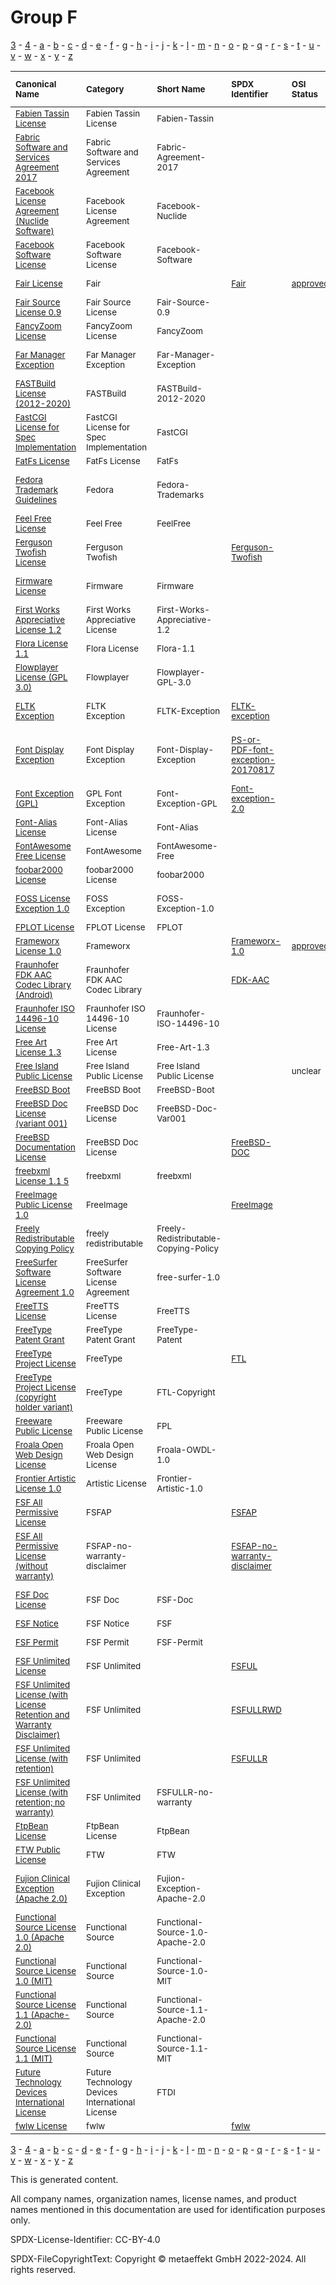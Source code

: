 # Group F

[3](../[3]/README.md) -
[4](../[4]/README.md) -
[a](../[a]/README.md) - 
[b](../[b]/README.md) - 
[c](../[c]/README.md) - 
[d](../[d]/README.md) - 
[e](../[e]/README.md) - 
[f](../[f]/README.md) - 
[g](../[g]/README.md) - 
[h](../[h]/README.md) - 
[i](../[i]/README.md) - 
[j](../[j]/README.md) - 
[k](../[k]/README.md) - 
[l](../[l]/README.md) - 
[m](../[m]/README.md) - 
[n](../[n]/README.md) - 
[o](../[o]/README.md) - 
[p](../[p]/README.md) - 
[q](../[q]/README.md) - 
[r](../[r]/README.md) - 
[s](../[s]/README.md) - 
[t](../[t]/README.md) - 
[u](../[u]/README.md) - 
[v](../[v]/README.md) - 
[w](../[w]/README.md) - 
[x](../[x]/README.md) - 
[y](../[y]/README.md) - 
[z](../[z]/README.md)

|<sup>Canonical Name</sup>|<sup>Category</sup>|<sup>Short Name</sup>|<sup>SPDX Identifier</sup>|<sup>OSI Status</sup>|<sup>Open CoDE Status</sup>|<sup>ScanCode</sup>|<sup>Matched ScanCode</sup>|<sup>Type</sup>|
| :-- | :-- | :-- | :-- | :-- | :-- | :-- | :-- | :-- |
|<sup><a name="Fabien-Tassin-License">[Fabien Tassin License]([fa]/Fabien-Tassin-License.yaml)</a></sup>|<sup>Fabien Tassin License</sup>|<sup>Fabien-Tassin</sup>| | | |<sup>[fabien-tassin](https://github.com/nexB/scancode-toolkit/blob/develop/src/licensedcode/data/licenses/fabien-tassin.LICENSE)</sup>|<sup>[fabien-tassin](https://github.com/nexB/scancode-toolkit/blob/develop/src/licensedcode/data/licenses/fabien-tassin.LICENSE)</sup>|<sup>terms</sup>|
|<sup><a name="Fabric-Software-and-Services-Agreement-2017">[Fabric Software and Services Agreement 2017]([fa]/Fabric-Software-and-Services-Agreement-2017.yaml)</a></sup>|<sup>Fabric Software and Services Agreement</sup>|<sup>Fabric-Agreement-2017</sup>| | | |<sup>[fabric-agreement-2017](https://github.com/nexB/scancode-toolkit/blob/develop/src/licensedcode/data/licenses/fabric-agreement-2017.LICENSE)</sup>|<sup>[fabric-agreement-2017](https://github.com/nexB/scancode-toolkit/blob/develop/src/licensedcode/data/licenses/fabric-agreement-2017.LICENSE)</sup>|<sup>terms</sup>|
|<sup><a name="Facebook-License-Agreement-(Nuclide-Software)">[Facebook License Agreement (Nuclide Software)]([fa]/Facebook-License-Agreement-(Nuclide-Software).yaml)</a></sup>|<sup>Facebook License Agreement</sup>|<sup>Facebook-Nuclide</sup>| | | |<sup>[facebook-nuclide](https://github.com/nexB/scancode-toolkit/blob/develop/src/licensedcode/data/licenses/facebook-nuclide.LICENSE)</sup>|<sup>[facebook-nuclide](https://github.com/nexB/scancode-toolkit/blob/develop/src/licensedcode/data/licenses/facebook-nuclide.LICENSE)</sup>|<sup>terms</sup>|
|<sup><a name="Facebook-Software-License">[Facebook Software License]([fa]/Facebook-Software-License.yaml)</a></sup>|<sup>Facebook Software License</sup>|<sup>Facebook-Software</sup>| | | |<sup>[facebook-software-license](https://github.com/nexB/scancode-toolkit/blob/develop/src/licensedcode/data/licenses/facebook-software-license.LICENSE)</sup>|<sup>[facebook-software-license](https://github.com/nexB/scancode-toolkit/blob/develop/src/licensedcode/data/licenses/facebook-software-license.LICENSE)</sup>|<sup>terms</sup>|
|<sup><a name="Fair-License">[Fair License]([fa]/Fair-License.yaml)</a></sup>|<sup>Fair</sup>|<sup> </sup>|<sup>[Fair](https://spdx.org/licenses/Fair.html)</sup>|<sup>[approved](https://opensource.org/licenses/?ls=Fair)</sup>|<sup>not approved</sup>|<sup>[fair](https://github.com/nexB/scancode-toolkit/blob/develop/src/licensedcode/data/licenses/fair.LICENSE)</sup>|<sup>[fair](https://github.com/nexB/scancode-toolkit/blob/develop/src/licensedcode/data/licenses/fair.LICENSE)</sup>|<sup>terms</sup>|
|<sup><a name="Fair-Source-License-0.9">[Fair Source License 0.9]([fa]/Fair-Source-License-0.9.yaml)</a></sup>|<sup>Fair Source License</sup>|<sup>Fair-Source-0.9</sup>| | | |<sup>[fair-source-0.9](https://github.com/nexB/scancode-toolkit/blob/develop/src/licensedcode/data/licenses/fair-source-0.9.LICENSE)</sup>|<sup>[fair-source-0.9](https://github.com/nexB/scancode-toolkit/blob/develop/src/licensedcode/data/licenses/fair-source-0.9.LICENSE)</sup>|<sup>terms</sup>|
|<sup><a name="FancyZoom-License">[FancyZoom License]([fa]/FancyZoom-License.yaml)</a></sup>|<sup>FancyZoom License</sup>|<sup>FancyZoom</sup>| | | |<sup>[fancyzoom](https://github.com/nexB/scancode-toolkit/blob/develop/src/licensedcode/data/licenses/fancyzoom.LICENSE)</sup>|<sup>[fancyzoom](https://github.com/nexB/scancode-toolkit/blob/develop/src/licensedcode/data/licenses/fancyzoom.LICENSE)</sup>|<sup>terms</sup>|
|<sup><a name="Far-Manager-Exception">[Far Manager Exception]([fa]/Far-Manager-Exception.yaml)</a></sup>|<sup>Far Manager Exception</sup>|<sup>Far-Manager-Exception</sup>| | | |<sup>[far-manager-exception](https://github.com/nexB/scancode-toolkit/blob/develop/src/licensedcode/data/licenses/far-manager-exception.LICENSE)</sup>|<sup>[far-manager-exception](https://github.com/nexB/scancode-toolkit/blob/develop/src/licensedcode/data/licenses/far-manager-exception.LICENSE)</sup>|<sup>exception</sup>|
|<sup><a name="FASTBuild-License-(2012-2020)">[FASTBuild License (2012-2020)]([fa]/FASTBuild-License-(2012-2020).yaml)</a></sup>|<sup>FASTBuild</sup>|<sup>FASTBuild-2012-2020</sup>| | | |<sup>[fastbuild-2012-2020](https://github.com/nexB/scancode-toolkit/blob/develop/src/licensedcode/data/licenses/fastbuild-2012-2020.LICENSE)</sup>|<sup>[fastbuild-2012-2020](https://github.com/nexB/scancode-toolkit/blob/develop/src/licensedcode/data/licenses/fastbuild-2012-2020.LICENSE)</sup>|<sup>terms</sup>|
|<sup><a name="FastCGI-License-for-Spec-Implementation">[FastCGI License for Spec Implementation]([fa]/FastCGI-License-for-Spec-Implementation.yaml)</a></sup>|<sup>FastCGI License for Spec Implementation</sup>|<sup>FastCGI</sup>| | | |<sup>[openmarket-fastcgi](https://github.com/nexB/scancode-toolkit/blob/develop/src/licensedcode/data/licenses/openmarket-fastcgi.LICENSE)</sup>|<sup>[openmarket-fastcgi](https://github.com/nexB/scancode-toolkit/blob/develop/src/licensedcode/data/licenses/openmarket-fastcgi.LICENSE)</sup>|<sup>terms</sup>|
|<sup><a name="FatFs-License">[FatFs License]([fa]/FatFs-License.yaml)</a></sup>|<sup>FatFs License</sup>|<sup>FatFs</sup>| | | |<sup>[fatfs](https://github.com/nexB/scancode-toolkit/blob/develop/src/licensedcode/data/licenses/fatfs.LICENSE)</sup>|<sup>[fatfs](https://github.com/nexB/scancode-toolkit/blob/develop/src/licensedcode/data/licenses/fatfs.LICENSE)</sup>|<sup>terms</sup>|
|<sup><a name="Fedora-Trademark-Guidelines">[Fedora Trademark Guidelines]([fe]/Fedora-Trademark-Guidelines.yaml)</a></sup>|<sup>Fedora</sup>|<sup>Fedora-Trademarks</sup>| | | | |<sup>[generic-trademark](https://github.com/nexB/scancode-toolkit/blob/develop/src/licensedcode/data/licenses/generic-trademark.LICENSE), [proprietary-license](https://github.com/nexB/scancode-toolkit/blob/develop/src/licensedcode/data/licenses/proprietary-license.LICENSE)</sup>|<sup>terms</sup>|
|<sup><a name="Feel-Free-License">[Feel Free License]([fe]/Feel-Free-License.yaml)</a></sup>|<sup>Feel Free</sup>|<sup>FeelFree</sup>| | | | | |<sup>terms</sup>|
|<sup><a name="Ferguson-Twofish-License">[Ferguson Twofish License]([fe]/Ferguson-Twofish-License.yaml)</a></sup>|<sup>Ferguson Twofish</sup>|<sup> </sup>|<sup>[Ferguson-Twofish](https://spdx.org/licenses/Ferguson-Twofish.html)</sup>| | |<sup>[ferguson-twofish](https://github.com/nexB/scancode-toolkit/blob/develop/src/licensedcode/data/licenses/ferguson-twofish.LICENSE)</sup>|<sup>[niels-ferguson](https://github.com/nexB/scancode-toolkit/blob/develop/src/licensedcode/data/licenses/niels-ferguson.LICENSE)</sup>|<sup>terms</sup>|
|<sup><a name="Firmware-License">[Firmware License]([fi]/Firmware-License.yaml)</a></sup>|<sup>Firmware</sup>|<sup>Firmware</sup>| | | |<sup>[binary-linux-firmware](https://github.com/nexB/scancode-toolkit/blob/develop/src/licensedcode/data/licenses/binary-linux-firmware.LICENSE)</sup>|<sup>[bsd-new](https://github.com/nexB/scancode-toolkit/blob/develop/src/licensedcode/data/licenses/bsd-new.LICENSE)</sup>|<sup>terms</sup>|
|<sup><a name="First-Works-Appreciative-License-1.2">[First Works Appreciative License 1.2]([fi]/First-Works-Appreciative-License-1.2.yaml)</a></sup>|<sup>First Works Appreciative License</sup>|<sup>First-Works-Appreciative-1.2</sup>| | | |<sup>[first-works-appreciative-1.2](https://github.com/nexB/scancode-toolkit/blob/develop/src/licensedcode/data/licenses/first-works-appreciative-1.2.LICENSE)</sup>|<sup>[first-works-appreciative-1.2](https://github.com/nexB/scancode-toolkit/blob/develop/src/licensedcode/data/licenses/first-works-appreciative-1.2.LICENSE)</sup>|<sup>terms</sup>|
|<sup><a name="Flora-License-1.1">[Flora License 1.1]([fl]/Flora-License-1.1.yaml)</a></sup>|<sup>Flora License</sup>|<sup>Flora-1.1</sup>| | | |<sup>[flora-1.1](https://github.com/nexB/scancode-toolkit/blob/develop/src/licensedcode/data/licenses/flora-1.1.LICENSE)</sup>|<sup>[flora-1.1](https://github.com/nexB/scancode-toolkit/blob/develop/src/licensedcode/data/licenses/flora-1.1.LICENSE)</sup>|<sup>terms</sup>|
|<sup><a name="Flowplayer-License-(GPL-3.0)">[Flowplayer License (GPL 3.0)]([fl]/Flowplayer-License-(GPL-3.0).yaml)</a></sup>|<sup>Flowplayer</sup>|<sup>Flowplayer-GPL-3.0</sup>| | | |<sup>[flowplayer-gpl-3.0](https://github.com/nexB/scancode-toolkit/blob/develop/src/licensedcode/data/licenses/flowplayer-gpl-3.0.LICENSE)</sup>|<sup>[flowplayer-gpl-3.0](https://github.com/nexB/scancode-toolkit/blob/develop/src/licensedcode/data/licenses/flowplayer-gpl-3.0.LICENSE)</sup>|<sup>terms</sup>|
|<sup><a name="FLTK-Exception">[FLTK Exception]([fl]/FLTK-Exception.yaml)</a></sup>|<sup>FLTK Exception</sup>|<sup>FLTK-Exception</sup>|<sup>[FLTK-exception](https://spdx.org/licenses/FLTK-exception.html)</sup>| | |<sup>[fltk-exception-lgpl-2.0](https://github.com/nexB/scancode-toolkit/blob/develop/src/licensedcode/data/licenses/fltk-exception-lgpl-2.0.LICENSE)</sup>|<sup>[fltk-exception-lgpl-2.0](https://github.com/nexB/scancode-toolkit/blob/develop/src/licensedcode/data/licenses/fltk-exception-lgpl-2.0.LICENSE)</sup>|<sup>exception</sup>|
|<sup><a name="Font-Display-Exception">[Font Display Exception]([fo]/Font-Display-Exception.yaml)</a></sup>|<sup>Font Display Exception</sup>|<sup>Font-Display-Exception</sup>|<sup>[PS-or-PDF-font-exception-20170817](https://spdx.org/licenses/PS-or-PDF-font-exception-20170817.html)</sup>| | |<sup>[ps-or-pdf-font-exception-20170817](https://github.com/nexB/scancode-toolkit/blob/develop/src/licensedcode/data/licenses/ps-or-pdf-font-exception-20170817.LICENSE)</sup>|<sup>agpl-3.0 WITH ps-or-pdf-font-exception-20170817</sup>|<sup>exception</sup>|
|<sup><a name="Font-Exception-(GPL)">[Font Exception (GPL)]([fo]/Font-Exception-(GPL).yaml)</a></sup>|<sup>GPL Font Exception</sup>|<sup>Font-Exception-GPL</sup>|<sup>[Font-exception-2.0](https://spdx.org/licenses/Font-exception-2.0.html)</sup>| | |<sup>[font-exception-gpl](https://github.com/nexB/scancode-toolkit/blob/develop/src/licensedcode/data/licenses/font-exception-gpl.LICENSE)</sup>|<sup>[font-exception-gpl](https://github.com/nexB/scancode-toolkit/blob/develop/src/licensedcode/data/licenses/font-exception-gpl.LICENSE)</sup>|<sup>exception</sup>|
|<sup><a name="Font-Alias-License">[Font-Alias License]([fo]/Font-Alias-License.yaml)</a></sup>|<sup>Font-Alias License</sup>|<sup>Font-Alias</sup>| | | |<sup>[font-alias](https://github.com/nexB/scancode-toolkit/blob/develop/src/licensedcode/data/licenses/font-alias.LICENSE)</sup>|<sup>[font-alias](https://github.com/nexB/scancode-toolkit/blob/develop/src/licensedcode/data/licenses/font-alias.LICENSE)</sup>|<sup>terms</sup>|
|<sup><a name="FontAwesome-Free-License">[FontAwesome Free License]([fo]/FontAwesome-Free-License.yaml)</a></sup>|<sup>FontAwesome</sup>|<sup>FontAwesome-Free</sup>| | | | |<sup>[cc-by-4.0](https://github.com/nexB/scancode-toolkit/blob/develop/src/licensedcode/data/licenses/cc-by-4.0.LICENSE), [mit](https://github.com/nexB/scancode-toolkit/blob/develop/src/licensedcode/data/licenses/mit.LICENSE), [ofl-1.1](https://github.com/nexB/scancode-toolkit/blob/develop/src/licensedcode/data/licenses/ofl-1.1.LICENSE)</sup>|<sup>terms</sup>|
|<sup><a name="foobar2000-License">[foobar2000 License]([fo]/foobar2000-License.yaml)</a></sup>|<sup>foobar2000 License</sup>|<sup>foobar2000</sup>| | | |<sup>[foobar2000](https://github.com/nexB/scancode-toolkit/blob/develop/src/licensedcode/data/licenses/foobar2000.LICENSE)</sup>|<sup>[foobar2000](https://github.com/nexB/scancode-toolkit/blob/develop/src/licensedcode/data/licenses/foobar2000.LICENSE)</sup>|<sup>terms</sup>|
|<sup><a name="FOSS-License-Exception-1.0">[FOSS License Exception 1.0]([fo]/FOSS-License-Exception-1.0.yaml)</a></sup>|<sup>FOSS Exception</sup>|<sup>FOSS-Exception-1.0</sup>| | | |<sup>[dbmx-foss-exception-1.0.9](https://github.com/nexB/scancode-toolkit/blob/develop/src/licensedcode/data/licenses/dbmx-foss-exception-1.0.9.LICENSE)</sup>|<sup>[dbmx-foss-exception-1.0.9](https://github.com/nexB/scancode-toolkit/blob/develop/src/licensedcode/data/licenses/dbmx-foss-exception-1.0.9.LICENSE)</sup>|<sup>exception</sup>|
|<sup><a name="FPLOT-License">[FPLOT License]([fp]/FPLOT-License.yaml)</a></sup>|<sup>FPLOT License</sup>|<sup>FPLOT</sup>| | | |<sup>[fplot](https://github.com/nexB/scancode-toolkit/blob/develop/src/licensedcode/data/licenses/fplot.LICENSE)</sup>|<sup>[fplot](https://github.com/nexB/scancode-toolkit/blob/develop/src/licensedcode/data/licenses/fplot.LICENSE)</sup>|<sup>terms</sup>|
|<sup><a name="Frameworx-License-1.0">[Frameworx License 1.0]([fr]/Frameworx-License-1.0.yaml)</a></sup>|<sup>Frameworx</sup>|<sup> </sup>|<sup>[Frameworx-1.0](https://spdx.org/licenses/Frameworx-1.0.html)</sup>|<sup>[approved](https://opensource.org/licenses/?ls=Frameworx-1.0)</sup>| |<sup>[frameworx-1.0](https://github.com/nexB/scancode-toolkit/blob/develop/src/licensedcode/data/licenses/frameworx-1.0.LICENSE)</sup>|<sup>[frameworx-1.0](https://github.com/nexB/scancode-toolkit/blob/develop/src/licensedcode/data/licenses/frameworx-1.0.LICENSE)</sup>|<sup>terms</sup>|
|<sup><a name="Fraunhofer-FDK-AAC-Codec-Library-(Android)">[Fraunhofer FDK AAC Codec Library (Android)]([fr]/Fraunhofer-FDK-AAC-Codec-Library-(Android).yaml)</a></sup>|<sup>Fraunhofer FDK AAC Codec Library</sup>|<sup> </sup>|<sup>[FDK-AAC](https://spdx.org/licenses/FDK-AAC.html)</sup>| |<sup>not approved</sup>|<sup>[fraunhofer-fdk-aac-codec](https://github.com/nexB/scancode-toolkit/blob/develop/src/licensedcode/data/licenses/fraunhofer-fdk-aac-codec.LICENSE)</sup>|<sup>[fraunhofer-fdk-aac-codec](https://github.com/nexB/scancode-toolkit/blob/develop/src/licensedcode/data/licenses/fraunhofer-fdk-aac-codec.LICENSE)</sup>|<sup>terms</sup>|
|<sup><a name="Fraunhofer-ISO-14496-10-License">[Fraunhofer ISO 14496-10 License]([fr]/Fraunhofer-ISO-14496-10-License.yaml)</a></sup>|<sup>Fraunhofer ISO 14496-10 License</sup>|<sup>Fraunhofer-ISO-14496-10</sup>| | | |<sup>[fraunhofer-iso-14496-10](https://github.com/nexB/scancode-toolkit/blob/develop/src/licensedcode/data/licenses/fraunhofer-iso-14496-10.LICENSE)</sup>|<sup>[fraunhofer-iso-14496-10](https://github.com/nexB/scancode-toolkit/blob/develop/src/licensedcode/data/licenses/fraunhofer-iso-14496-10.LICENSE)</sup>|<sup>terms</sup>|
|<sup><a name="Free-Art-License-1.3">[Free Art License 1.3]([fr]/Free-Art-License-1.3.yaml)</a></sup>|<sup>Free Art License</sup>|<sup>Free-Art-1.3</sup>| | | |<sup>[free-art-1.3](https://github.com/nexB/scancode-toolkit/blob/develop/src/licensedcode/data/licenses/free-art-1.3.LICENSE)</sup>|<sup>[free-art-1.3](https://github.com/nexB/scancode-toolkit/blob/develop/src/licensedcode/data/licenses/free-art-1.3.LICENSE)</sup>|<sup>terms</sup>|
|<sup><a name="Free-Island-Public-License">[Free Island Public License]([fr]/Free-Island-Public-License.yaml)</a></sup>|<sup>Free Island Public License</sup>|<sup>Free Island Public License</sup>| |<sup>unclear</sup>| | |<sup>[warranty-disclaimer](https://github.com/nexB/scancode-toolkit/blob/develop/src/licensedcode/data/licenses/warranty-disclaimer.LICENSE)</sup>|<sup>terms</sup>|
|<sup><a name="FreeBSD-Boot">[FreeBSD Boot]([fr]/FreeBSD-Boot.yaml)</a></sup>|<sup>FreeBSD Boot</sup>|<sup>FreeBSD-Boot</sup>| | | |<sup>[freebsd-boot](https://github.com/nexB/scancode-toolkit/blob/develop/src/licensedcode/data/licenses/freebsd-boot.LICENSE)</sup>|<sup>[freebsd-boot](https://github.com/nexB/scancode-toolkit/blob/develop/src/licensedcode/data/licenses/freebsd-boot.LICENSE)</sup>|<sup>terms</sup>|
|<sup><a name="FreeBSD-Doc-License-(variant-001)">[FreeBSD Doc License (variant 001)]([fr]/FreeBSD-Doc-License-(variant-001).yaml)</a></sup>|<sup>FreeBSD Doc License</sup>|<sup>FreeBSD-Doc-Var001</sup>| | | |<sup>[freebsd-doc](https://github.com/nexB/scancode-toolkit/blob/develop/src/licensedcode/data/licenses/freebsd-doc.LICENSE)</sup>|<sup>[freebsd-doc](https://github.com/nexB/scancode-toolkit/blob/develop/src/licensedcode/data/licenses/freebsd-doc.LICENSE)</sup>|<sup>terms</sup>|
|<sup><a name="FreeBSD-Documentation-License">[FreeBSD Documentation License]([fr]/FreeBSD-Documentation-License.yaml)</a></sup>|<sup>FreeBSD Doc License</sup>|<sup> </sup>|<sup>[FreeBSD-DOC](https://spdx.org/licenses/FreeBSD-DOC.html)</sup>| |<sup>approved</sup>|<sup>[freebsd-doc](https://github.com/nexB/scancode-toolkit/blob/develop/src/licensedcode/data/licenses/freebsd-doc.LICENSE)</sup>|<sup>[freebsd-doc](https://github.com/nexB/scancode-toolkit/blob/develop/src/licensedcode/data/licenses/freebsd-doc.LICENSE)</sup>|<sup>terms</sup>|
|<sup><a name="freebxml-License-1.1-5">[freebxml License 1.1 5]([fr]/freebxml-License-1.1-5.yaml)</a></sup>|<sup>freebxml</sup>|<sup>freebxml</sup>| | | | |<sup>[apache-2.0](https://github.com/nexB/scancode-toolkit/blob/develop/src/licensedcode/data/licenses/apache-2.0.LICENSE)</sup>|<sup>terms</sup>|
|<sup><a name="FreeImage-Public-License-1.0">[FreeImage Public License 1.0]([fr]/FreeImage-Public-License-1.0.yaml)</a></sup>|<sup>FreeImage</sup>|<sup> </sup>|<sup>[FreeImage](https://spdx.org/licenses/FreeImage.html)</sup>| |<sup>approved</sup>|<sup>[freeimage-1.0](https://github.com/nexB/scancode-toolkit/blob/develop/src/licensedcode/data/licenses/freeimage-1.0.LICENSE)</sup>|<sup>[freeimage-1.0](https://github.com/nexB/scancode-toolkit/blob/develop/src/licensedcode/data/licenses/freeimage-1.0.LICENSE)</sup>|<sup>terms</sup>|
|<sup><a name="Freely-Redistributable-Copying-Policy">[Freely Redistributable Copying Policy]([fr]/Freely-Redistributable-Copying-Policy.yaml)</a></sup>|<sup>freely redistributable</sup>|<sup>Freely-Redistributable-Copying-Policy</sup>| | | | | |<sup>terms</sup>|
|<sup><a name="FreeSurfer-Software-License-Agreement-1.0">[FreeSurfer Software License Agreement 1.0]([fr]/FreeSurfer-Software-License-Agreement-1.0.yaml)</a></sup>|<sup>FreeSurfer Software License Agreement</sup>|<sup>free-surfer-1.0</sup>| | | |<sup>[free-surfer-1.0](https://github.com/nexB/scancode-toolkit/blob/develop/src/licensedcode/data/licenses/free-surfer-1.0.LICENSE)</sup>|<sup>[free-surfer-1.0](https://github.com/nexB/scancode-toolkit/blob/develop/src/licensedcode/data/licenses/free-surfer-1.0.LICENSE)</sup>|<sup>terms</sup>|
|<sup><a name="FreeTTS-License">[FreeTTS License]([fr]/FreeTTS-License.yaml)</a></sup>|<sup>FreeTTS License</sup>|<sup>FreeTTS</sup>| | |<sup>approved</sup>|<sup>[freetts](https://github.com/nexB/scancode-toolkit/blob/develop/src/licensedcode/data/licenses/freetts.LICENSE)</sup>|<sup>[freetts](https://github.com/nexB/scancode-toolkit/blob/develop/src/licensedcode/data/licenses/freetts.LICENSE)</sup>|<sup>terms</sup>|
|<sup><a name="FreeType-Patent-Grant">[FreeType Patent Grant]([fr]/FreeType-Patent-Grant.yaml)</a></sup>|<sup>FreeType Patent Grant</sup>|<sup>FreeType-Patent</sup>| | |<sup>approved</sup>|<sup>[freetype-patent](https://github.com/nexB/scancode-toolkit/blob/develop/src/licensedcode/data/licenses/freetype-patent.LICENSE)</sup>|<sup>[freetype-patent](https://github.com/nexB/scancode-toolkit/blob/develop/src/licensedcode/data/licenses/freetype-patent.LICENSE)</sup>|<sup>terms</sup>|
|<sup><a name="FreeType-Project-License">[FreeType Project License]([fr]/FreeType-Project-License.yaml)</a></sup>|<sup>FreeType</sup>|<sup> </sup>|<sup>[FTL](https://spdx.org/licenses/FTL.html)</sup>| |<sup>approved</sup>|<sup>[freetype](https://github.com/nexB/scancode-toolkit/blob/develop/src/licensedcode/data/licenses/freetype.LICENSE)</sup>|<sup>[freetype](https://github.com/nexB/scancode-toolkit/blob/develop/src/licensedcode/data/licenses/freetype.LICENSE)</sup>|<sup>terms</sup>|
|<sup><a name="FreeType-Project-License-(copyright-holder-variant)">[FreeType Project License (copyright holder variant)]([fr]/FreeType-Project-License-(copyright-holder-variant).yaml)</a></sup>|<sup>FreeType</sup>|<sup>FTL-Copyright</sup>| | | | |<sup>[freetype](https://github.com/nexB/scancode-toolkit/blob/develop/src/licensedcode/data/licenses/freetype.LICENSE)</sup>|<sup>terms</sup>|
|<sup><a name="Freeware-Public-License">[Freeware Public License]([fr]/Freeware-Public-License.yaml)</a></sup>|<sup>Freeware Public License</sup>|<sup>FPL</sup>| | | |<sup>[fpl](https://github.com/nexB/scancode-toolkit/blob/develop/src/licensedcode/data/licenses/fpl.LICENSE)</sup>|<sup>[fpl](https://github.com/nexB/scancode-toolkit/blob/develop/src/licensedcode/data/licenses/fpl.LICENSE)</sup>|<sup>terms</sup>|
|<sup><a name="Froala-Open-Web-Design-License">[Froala Open Web Design License]([fr]/Froala-Open-Web-Design-License.yaml)</a></sup>|<sup>Froala Open Web Design License</sup>|<sup>Froala-OWDL-1.0</sup>| | | |<sup>[froala-owdl-1.0](https://github.com/nexB/scancode-toolkit/blob/develop/src/licensedcode/data/licenses/froala-owdl-1.0.LICENSE)</sup>|<sup>[froala-owdl-1.0](https://github.com/nexB/scancode-toolkit/blob/develop/src/licensedcode/data/licenses/froala-owdl-1.0.LICENSE)</sup>|<sup>terms</sup>|
|<sup><a name="Frontier-Artistic-License-1.0">[Frontier Artistic License 1.0]([fr]/Frontier-Artistic-License-1.0.yaml)</a></sup>|<sup>Artistic License</sup>|<sup>Frontier-Artistic-1.0</sup>| | | |<sup>[frontier-1.0](https://github.com/nexB/scancode-toolkit/blob/develop/src/licensedcode/data/licenses/frontier-1.0.LICENSE)</sup>|<sup>[frontier-1.0](https://github.com/nexB/scancode-toolkit/blob/develop/src/licensedcode/data/licenses/frontier-1.0.LICENSE)</sup>|<sup>terms</sup>|
|<sup><a name="FSF-All-Permissive-License">[FSF All Permissive License]([fs]/FSF-All-Permissive-License.yaml)</a></sup>|<sup>FSFAP</sup>|<sup> </sup>|<sup>[FSFAP](https://spdx.org/licenses/FSFAP.html)</sup>| |<sup>approved</sup>|<sup>[fsf-ap](https://github.com/nexB/scancode-toolkit/blob/develop/src/licensedcode/data/licenses/fsf-ap.LICENSE)</sup>|<sup>[fsf-ap](https://github.com/nexB/scancode-toolkit/blob/develop/src/licensedcode/data/licenses/fsf-ap.LICENSE)</sup>|<sup>terms</sup>|
|<sup><a name="FSF-All-Permissive-License-(without-warranty)">[FSF All Permissive License (without warranty)]([fs]/FSF-All-Permissive-License-(without-warranty).yaml)</a></sup>|<sup>FSFAP-no-warranty-disclaimer</sup>|<sup> </sup>|<sup>[FSFAP-no-warranty-disclaimer](https://spdx.org/licenses/FSFAP-no-warranty-disclaimer.html)</sup>| | | |<sup>[fsf-ap](https://github.com/nexB/scancode-toolkit/blob/develop/src/licensedcode/data/licenses/fsf-ap.LICENSE)</sup>|<sup>terms</sup>|
|<sup><a name="FSF-Doc-License">[FSF Doc License]([fs]/FSF-Doc-License.yaml)</a></sup>|<sup>FSF Doc</sup>|<sup>FSF-Doc</sup>| | | | |<sup>[latex2e](https://github.com/nexB/scancode-toolkit/blob/develop/src/licensedcode/data/licenses/latex2e.LICENSE), [other-permissive](https://github.com/nexB/scancode-toolkit/blob/develop/src/licensedcode/data/licenses/other-permissive.LICENSE)</sup>|<sup>terms</sup>|
|<sup><a name="FSF-Notice">[FSF Notice]([fs]/FSF-Notice.yaml)</a></sup>|<sup>FSF Notice</sup>|<sup>FSF</sup>| | | |<sup>[fsf-notice](https://github.com/nexB/scancode-toolkit/blob/develop/src/licensedcode/data/licenses/fsf-notice.LICENSE)</sup>|<sup>[fsf-notice](https://github.com/nexB/scancode-toolkit/blob/develop/src/licensedcode/data/licenses/fsf-notice.LICENSE)</sup>|<sup>terms</sup>|
|<sup><a name="FSF-Permit">[FSF Permit]([fs]/FSF-Permit.yaml)</a></sup>|<sup>FSF Permit</sup>|<sup>FSF-Permit</sup>| | | | |<sup>[other-copyleft](https://github.com/nexB/scancode-toolkit/blob/develop/src/licensedcode/data/licenses/other-copyleft.LICENSE)</sup>|<sup>terms</sup>|
|<sup><a name="FSF-Unlimited-License">[FSF Unlimited License]([fs]/FSF-Unlimited-License.yaml)</a></sup>|<sup>FSF Unlimited</sup>|<sup> </sup>|<sup>[FSFUL](https://spdx.org/licenses/FSFUL.html)</sup>| |<sup>approved</sup>|<sup>[fsf-free](https://github.com/nexB/scancode-toolkit/blob/develop/src/licensedcode/data/licenses/fsf-free.LICENSE)</sup>|<sup>[fsf-free](https://github.com/nexB/scancode-toolkit/blob/develop/src/licensedcode/data/licenses/fsf-free.LICENSE)</sup>|<sup>terms</sup>|
|<sup><a name="FSF-Unlimited-License-(with-License-Retention-and-Warranty-Disclaimer)">[FSF Unlimited License (with License Retention and Warranty Disclaimer)]([fs]/FSF-Unlimited-License-(with-License-Retention-and-Warranty-Disclaimer).yaml)</a></sup>|<sup>FSF Unlimited</sup>|<sup> </sup>|<sup>[FSFULLRWD](https://spdx.org/licenses/FSFULLRWD.html)</sup>| |<sup>approved</sup>|<sup>[fsf-unlimited-no-warranty](https://github.com/nexB/scancode-toolkit/blob/develop/src/licensedcode/data/licenses/fsf-unlimited-no-warranty.LICENSE)</sup>|<sup>[fsf-unlimited-no-warranty](https://github.com/nexB/scancode-toolkit/blob/develop/src/licensedcode/data/licenses/fsf-unlimited-no-warranty.LICENSE)</sup>|<sup>terms</sup>|
|<sup><a name="FSF-Unlimited-License-(with-retention)">[FSF Unlimited License (with retention)]([fs]/FSF-Unlimited-License-(with-retention).yaml)</a></sup>|<sup>FSF Unlimited</sup>|<sup> </sup>|<sup>[FSFULLR](https://spdx.org/licenses/FSFULLR.html)</sup>| |<sup>approved</sup>|<sup>[fsf-unlimited](https://github.com/nexB/scancode-toolkit/blob/develop/src/licensedcode/data/licenses/fsf-unlimited.LICENSE)</sup>|<sup>[fsf-unlimited](https://github.com/nexB/scancode-toolkit/blob/develop/src/licensedcode/data/licenses/fsf-unlimited.LICENSE)</sup>|<sup>terms</sup>|
|<sup><a name="FSF-Unlimited-License-(with-retention;no-warranty)">[FSF Unlimited License (with retention; no warranty)]([fs]/FSF-Unlimited-License-(with-retention;no-warranty).yaml)</a></sup>|<sup>FSF Unlimited</sup>|<sup>FSFULLR-no-warranty</sup>| | | | | |<sup>terms</sup>|
|<sup><a name="FtpBean-License">[FtpBean License]([ft]/FtpBean-License.yaml)</a></sup>|<sup>FtpBean License</sup>|<sup>FtpBean</sup>| | | |<sup>[ftpbean](https://github.com/nexB/scancode-toolkit/blob/develop/src/licensedcode/data/licenses/ftpbean.LICENSE)</sup>|<sup>[ftpbean](https://github.com/nexB/scancode-toolkit/blob/develop/src/licensedcode/data/licenses/ftpbean.LICENSE)</sup>|<sup>terms</sup>|
|<sup><a name="FTW-Public-License">[FTW Public License]([ft]/FTW-Public-License.yaml)</a></sup>|<sup>FTW</sup>|<sup>FTW</sup>| | | | | |<sup>terms</sup>|
|<sup><a name="Fujion-Clinical-Exception-(Apache-2.0)">[Fujion Clinical Exception (Apache 2.0)]([fu]/Fujion-Clinical-Exception-(Apache-2.0).yaml)</a></sup>|<sup>Fujion Clinical Exception</sup>|<sup>Fujion-Exception-Apache-2.0</sup>| | | |<sup>[fujion-exception-to-apache-2.0](https://github.com/nexB/scancode-toolkit/blob/develop/src/licensedcode/data/licenses/fujion-exception-to-apache-2.0.LICENSE)</sup>|<sup>[fujion-exception-to-apache-2.0](https://github.com/nexB/scancode-toolkit/blob/develop/src/licensedcode/data/licenses/fujion-exception-to-apache-2.0.LICENSE)</sup>|<sup>exception</sup>|
|<sup><a name="Functional-Source-License-1.0-(Apache-2.0)">[Functional Source License 1.0 (Apache 2.0)]([fu]/Functional-Source-License-1.0-(Apache-2.0).yaml)</a></sup>|<sup>Functional Source</sup>|<sup>Functional-Source-1.0-Apache-2.0</sup>| | | |<sup>[fsl-1.0-apache-2.0](https://github.com/nexB/scancode-toolkit/blob/develop/src/licensedcode/data/licenses/fsl-1.0-apache-2.0.LICENSE)</sup>|<sup>[apache-2.0](https://github.com/nexB/scancode-toolkit/blob/develop/src/licensedcode/data/licenses/apache-2.0.LICENSE), [proprietary-license](https://github.com/nexB/scancode-toolkit/blob/develop/src/licensedcode/data/licenses/proprietary-license.LICENSE)</sup>|<sup>terms</sup>|
|<sup><a name="Functional-Source-License-1.0-(MIT)">[Functional Source License 1.0 (MIT)]([fu]/Functional-Source-License-1.0-(MIT).yaml)</a></sup>|<sup>Functional Source</sup>|<sup>Functional-Source-1.0-MIT</sup>| | | |<sup>[fsl-1.0-mit](https://github.com/nexB/scancode-toolkit/blob/develop/src/licensedcode/data/licenses/fsl-1.0-mit.LICENSE)</sup>|<sup>[mit](https://github.com/nexB/scancode-toolkit/blob/develop/src/licensedcode/data/licenses/mit.LICENSE), [proprietary-license](https://github.com/nexB/scancode-toolkit/blob/develop/src/licensedcode/data/licenses/proprietary-license.LICENSE)</sup>|<sup>terms</sup>|
|<sup><a name="Functional-Source-License-1.1-(Apache-2.0)">[Functional Source License 1.1 (Apache-2.0)]([fu]/Functional-Source-License-1.1-(Apache-2.0).yaml)</a></sup>|<sup>Functional Source</sup>|<sup>Functional-Source-1.1-Apache-2.0</sup>| | | | |<sup>[mit](https://github.com/nexB/scancode-toolkit/blob/develop/src/licensedcode/data/licenses/mit.LICENSE), [proprietary-license](https://github.com/nexB/scancode-toolkit/blob/develop/src/licensedcode/data/licenses/proprietary-license.LICENSE)</sup>|<sup>terms</sup>|
|<sup><a name="Functional-Source-License-1.1-(MIT)">[Functional Source License 1.1 (MIT)]([fu]/Functional-Source-License-1.1-(MIT).yaml)</a></sup>|<sup>Functional Source</sup>|<sup>Functional-Source-1.1-MIT</sup>| | | | |<sup>[mit](https://github.com/nexB/scancode-toolkit/blob/develop/src/licensedcode/data/licenses/mit.LICENSE), [proprietary-license](https://github.com/nexB/scancode-toolkit/blob/develop/src/licensedcode/data/licenses/proprietary-license.LICENSE)</sup>|<sup>terms</sup>|
|<sup><a name="Future-Technology-Devices-International-License">[Future Technology Devices International License]([fu]/Future-Technology-Devices-International-License.yaml)</a></sup>|<sup>Future Technology Devices International License</sup>|<sup>FTDI</sup>| | | |<sup>[ftdi](https://github.com/nexB/scancode-toolkit/blob/develop/src/licensedcode/data/licenses/ftdi.LICENSE)</sup>|<sup>[ftdi](https://github.com/nexB/scancode-toolkit/blob/develop/src/licensedcode/data/licenses/ftdi.LICENSE)</sup>|<sup>terms</sup>|
|<sup><a name="fwlw-License">[fwlw License]([fw]/fwlw-License.yaml)</a></sup>|<sup>fwlw</sup>|<sup> </sup>|<sup>[fwlw](https://spdx.org/licenses/fwlw.html)</sup>| | |<sup>[fwlw](https://github.com/nexB/scancode-toolkit/blob/develop/src/licensedcode/data/licenses/fwlw.LICENSE)</sup>| |<sup>terms</sup>|

[3](../[3]/README.md) -
[4](../[4]/README.md) -
[a](../[a]/README.md) - 
[b](../[b]/README.md) - 
[c](../[c]/README.md) - 
[d](../[d]/README.md) - 
[e](../[e]/README.md) - 
[f](../[f]/README.md) - 
[g](../[g]/README.md) - 
[h](../[h]/README.md) - 
[i](../[i]/README.md) - 
[j](../[j]/README.md) - 
[k](../[k]/README.md) - 
[l](../[l]/README.md) - 
[m](../[m]/README.md) - 
[n](../[n]/README.md) - 
[o](../[o]/README.md) - 
[p](../[p]/README.md) - 
[q](../[q]/README.md) - 
[r](../[r]/README.md) - 
[s](../[s]/README.md) - 
[t](../[t]/README.md) - 
[u](../[u]/README.md) - 
[v](../[v]/README.md) - 
[w](../[w]/README.md) - 
[x](../[x]/README.md) - 
[y](../[y]/README.md) - 
[z](../[z]/README.md)


This is generated content.

All company names, organization names, license names, and product names mentioned in this documentation are used for identification purposes only.

SPDX-License-Identifier: CC-BY-4.0

SPDX-FileCopyrightText: Copyright © metaeffekt GmbH 2022-2024. All rights reserved.
